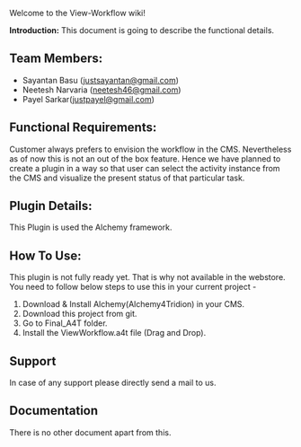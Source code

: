 Welcome to the View-Workflow wiki!

**Introduction:**
This document is going to describe the functional details.

## Team Members:

* Sayantan Basu (justsayantan@gmail.com)
* Neetesh Narvaria (neetesh46@gmail.com)
* Payel Sarkar(justpayel@gmail.com)

## Functional Requirements:

Customer always prefers to envision the workflow in the CMS. Nevertheless as of now this is not an out of the box feature. Hence we have planned to create a plugin in a way so that user can select the activity instance from the CMS and visualize the present status of that particular task. 

## Plugin Details:
This Plugin is used the Alchemy framework. 

## How To Use:
This plugin is not fully ready yet. That is why not available in the webstore. You need to follow below steps to use this in your current project -

1. Download & Install Alchemy(Alchemy4Tridion) in your CMS.
2. Download this project from git. 
3. Go to Final_A4T folder.
4. Install the ViewWorkflow.a4t file (Drag and Drop).

## Support
In case of any support please directly send a mail to us.

## Documentation
There is no other document apart from this.

